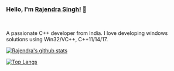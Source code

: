 ### Hello, I'm [Rajendra Singh!](https://singhrajenm.github.io) 👋

<!--
**SinghRajenM/SinghRajenM** is a ✨ _special_ ✨ repository because its `README.md` (this file) appears on your GitHub profile.

Here are some ideas to get you started:

- 🔭 I’m currently working on ...
- 🌱 I’m currently learning ...
- 👯 I’m looking to collaborate on ...
- 🤔 I’m looking for help with ...
- 💬 Ask me about ...
- 📫 How to reach me: ...
- 😄 Pronouns: ...
- ⚡ Fun fact: ...
-->

<br />

A passionate C++ developer from India. I love developing windows solutions using Win32/VC++, C++11/14/17.

[![Rajendra's github stats](https://github-readme-stats.vercel.app/api?username=SinghRajenM)]()

[![Top Langs](https://github-readme-stats.vercel.app/api/top-langs/?username=SinghRajenM)]()
